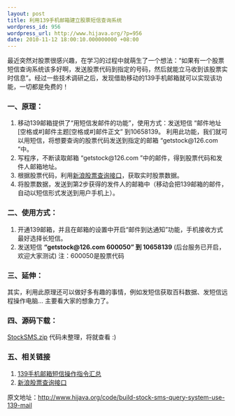 ```yaml
---
layout: post
title: 利用139手机邮箱建立股票短信查询系统
wordpress_id: 956
wordpress_url: http://www.hijava.org/?p=956
date: 2010-11-12 18:00:10.000000000 +08:00
---
```

最近突然对股票很感兴趣，在学习的过程中就萌生了一个想法：“如果有一个股票短信查询系统该多好啊，发送股票代码到指定的号码，然后就能立马收到该股票实时信息”。经过一些技术调研之后，发现借助移动的139手机邮箱就可以实现该功能，一切都是免费的！
<h3>一、原理：</h3>
<ol>
	<li>移动139邮箱提供了“用短信发邮件的功能”，使用方式：发送短信 “邮件地址[空格或#]邮件主题[空格或#]邮件正文” 到10658139。
利用此功能，我们就可以用短信，将想要查询的股票代码发送到指定的邮箱 “getstock@126.com ”中。</li>
	<li>写程序，不断读取邮箱 “getstock@126.com ”中的邮件，得到股票代码和发件人邮箱地址。</li>
	<li>根据股票代码，利用<a href="http://www.morningstaredu.com/public_html/wordpress/%E6%96%B0%E6%B5%AA%E8%82%A1%E7%A5%A8%E6%9F%A5%E8%AF%A2%E6%8E%A5%E5%8F%A31.html" target="_blank">新浪股票查询接口</a>，获取实时股票数据。</li>
	<li>将股票数据，发送到第2步获得的发件人的邮箱中（移动会把139邮箱的邮件，自动以短信形式发送到用户手机上）。</li>
</ol>
<h3>二、使用方式：</h3>
<ol>
	<li>开通139邮箱，并且在邮箱的设置中开启“邮件到达通知”功能，手机接收方式最好选择长短信。</li>
	<li>发送短信 <strong>“getstock@126.com 600050” 到 10658139</strong> (后台服务已开启，欢迎大家测试)
注：600050是股票代码</li>
</ol>
<h3>三、延伸：</h3>
其实，利用此原理还可以做好多有趣的事情，例如发短信获取百科数据、发短信远程操作电脑... 主要看大家的想象力了。
<h3>四、源码下载：</h3>
<a href="/uploads/2010/11/StockSMS.zip">StockSMS.zip</a> 代码未整理，将就查看 :)
<h3>五、相关链接</h3>
<ol>
	<li> <a href="http://chinamobileshare.5d6d.com/thread-972-1-1.html" target="_blank">139手机邮箱短信操作指令汇总</a></li>
	<li> <a href="http://www.morningstaredu.com/public_html/wordpress/%E6%96%B0%E6%B5%AA%E8%82%A1%E7%A5%A8%E6%9F%A5%E8%AF%A2%E6%8E%A5%E5%8F%A31.html" target="_blank">新浪股票查询接口</a></li>
</ol>

原文地址：<a href="http://www.hijava.org/code/build-stock-sms-query-system-use-139-mail" target="_blank">http://www.hijava.org/code/build-stock-sms-query-system-use-139-mail</a>
